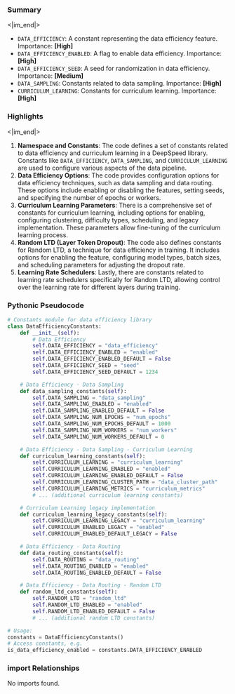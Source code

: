 

### Summary

<|im_end|>

* `DATA_EFFICIENCY`: A constant representing the data efficiency feature. Importance: **[High]**
* `DATA_EFFICIENCY_ENABLED`: A flag to enable data efficiency. Importance: **[High]**
* `DATA_EFFICIENCY_SEED`: A seed for randomization in data efficiency. Importance: **[Medium]**
* `DATA_SAMPLING`: Constants related to data sampling. Importance: **[High]**
* `CURRICULUM_LEARNING`: Constants for curriculum learning. Importance: **[High]**

### Highlights

<|im_end|>

1. **Namespace and Constants**: The code defines a set of constants related to data efficiency and curriculum learning in a DeepSpeed library. Constants like `DATA_EFFICIENCY`, `DATA_SAMPLING`, and `CURRICULUM_LEARNING` are used to configure various aspects of the data pipeline.
2. **Data Efficiency Options**: The code provides configuration options for data efficiency techniques, such as data sampling and data routing. These options include enabling or disabling the features, setting seeds, and specifying the number of epochs or workers.
3. **Curriculum Learning Parameters**: There is a comprehensive set of constants for curriculum learning, including options for enabling, configuring clustering, difficulty types, scheduling, and legacy implementation. These parameters allow fine-tuning of the curriculum learning process.
4. **Random LTD (Layer Token Dropout)**: The code also defines constants for Random LTD, a technique for data efficiency in training. It includes options for enabling the feature, configuring model types, batch sizes, and scheduling parameters for adjusting the dropout rate.
5. **Learning Rate Schedulers**: Lastly, there are constants related to learning rate schedulers specifically for Random LTD, allowing control over the learning rate for different layers during training.

### Pythonic Pseudocode

```python
# Constants module for data efficiency library
class DataEfficiencyConstants:
    def __init__(self):
        # Data Efficiency
        self.DATA_EFFICIENCY = "data_efficiency"
        self.DATA_EFFICIENCY_ENABLED = "enabled"
        self.DATA_EFFICIENCY_ENABLED_DEFAULT = False
        self.DATA_EFFICIENCY_SEED = "seed"
        self.DATA_EFFICIENCY_SEED_DEFAULT = 1234

    # Data Efficiency - Data Sampling
    def data_sampling_constants(self):
        self.DATA_SAMPLING = "data_sampling"
        self.DATA_SAMPLING_ENABLED = "enabled"
        self.DATA_SAMPLING_ENABLED_DEFAULT = False
        self.DATA_SAMPLING_NUM_EPOCHS = "num_epochs"
        self.DATA_SAMPLING_NUM_EPOCHS_DEFAULT = 1000
        self.DATA_SAMPLING_NUM_WORKERS = "num_workers"
        self.DATA_SAMPLING_NUM_WORKERS_DEFAULT = 0

    # Data Efficiency - Data Sampling - Curriculum Learning
    def curriculum_learning_constants(self):
        self.CURRICULUM_LEARNING = "curriculum_learning"
        self.CURRICULUM_LEARNING_ENABLED = "enabled"
        self.CURRICULUM_LEARNING_ENABLED_DEFAULT = False
        self.CURRICULUM_LEARNING_CLUSTER_PATH = "data_cluster_path"
        self.CURRICULUM_LEARNING_METRICS = "curriculum_metrics"
        # ... (additional curriculum learning constants)

    # Curriculum Learning legacy implementation
    def curriculum_learning_legacy_constants(self):
        self.CURRICULUM_LEARNING_LEGACY = "curriculum_learning"
        self.CURRICULUM_ENABLED_LEGACY = "enabled"
        self.CURRICULUM_ENABLED_DEFAULT_LEGACY = False

    # Data Efficiency - Data Routing
    def data_routing_constants(self):
        self.DATA_ROUTING = "data_routing"
        self.DATA_ROUTING_ENABLED = "enabled"
        self.DATA_ROUTING_ENABLED_DEFAULT = False

    # Data Efficiency - Data Routing - Random LTD
    def random_ltd_constants(self):
        self.RANDOM_LTD = "random_ltd"
        self.RANDOM_LTD_ENABLED = "enabled"
        self.RANDOM_LTD_ENABLED_DEFAULT = False
        # ... (additional random LTD constants)

# Usage:
constants = DataEfficiencyConstants()
# Access constants, e.g.
is_data_efficiency_enabled = constants.DATA_EFFICIENCY_ENABLED
```


### import Relationships

No imports found.